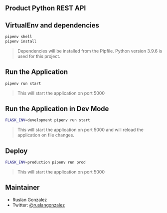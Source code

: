 ## Product Python REST API

## VirtualEnv and dependencies

```bash
pipenv shell
pipenv install
```

> Dependencies will be installed from the Pipfile. Python version 3.9.6 is used for this project.

## Run the Application

```bash
pipenv run start
```

> This will start the application on port 5000

## Run the Application in Dev Mode

```bash
FLASK_ENV=development pipenv run start
```

> This will start the application on port 5000 and will reload the application on file changes.

## Deploy

```bash
FLASK_ENV=production pipenv run prod
```

> This will start the application on port 5000

## Maintainer

- Ruslan Gonzalez
- Twitter: [@ruslangonzalez](https://twitter.com/ruslangonzalez)

